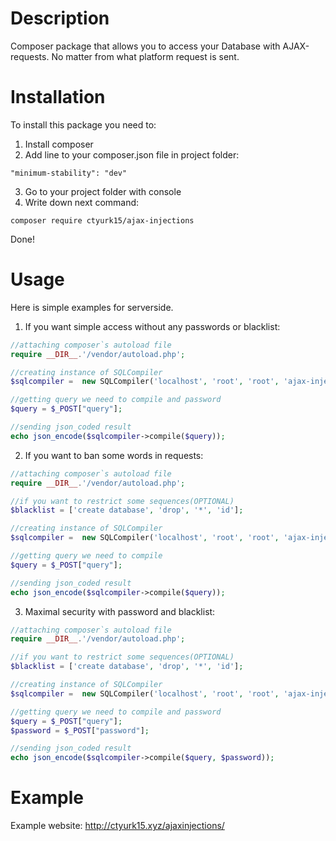 # Description

Composer package that allows you to access your Database with AJAX-requests. No matter from what platform request is sent.

# Installation

To install this package you need to:
1. Install composer
2. Add line to your composer.json file in project folder:
```
"minimum-stability": "dev"
```
3. Go to your project folder with console
4. Write down next command:
```
composer require ctyurk15/ajax-injections
```

Done!

# Usage
Here is simple examples for serverside. 

1. If you want simple access without any passwords or blacklist:
```php
//attaching composer`s autoload file
require __DIR__.'/vendor/autoload.php';

//creating instance of SQLCompiler
$sqlcompiler =  new SQLCompiler('localhost', 'root', 'root', 'ajax-injections');

//getting query we need to compile and password
$query = $_POST["query"];

//sending json_coded result
echo json_encode($sqlcompiler->compile($query));
```

2. If you want to ban some words in requests:
```php
//attaching composer`s autoload file
require __DIR__.'/vendor/autoload.php';

//if you want to restrict some sequences(OPTIONAL)
$blacklist = ['create database', 'drop', '*', 'id'];

//creating instance of SQLCompiler
$sqlcompiler =  new SQLCompiler('localhost', 'root', 'root', 'ajax-injections', $blacklist);

//getting query we need to compile
$query = $_POST["query"];

//sending json_coded result
echo json_encode($sqlcompiler->compile($query));
```

3. Maximal security with password and blacklist:
```php
//attaching composer`s autoload file
require __DIR__.'/vendor/autoload.php';

//if you want to restrict some sequences(OPTIONAL)
$blacklist = ['create database', 'drop', '*', 'id'];

//creating instance of SQLCompiler
$sqlcompiler =  new SQLCompiler('localhost', 'root', 'root', 'ajax-injections', $blacklist, '12345');

//getting query we need to compile and password
$query = $_POST["query"];
$password = $_POST["password"];

//sending json_coded result
echo json_encode($sqlcompiler->compile($query, $password));
```

# Example
Example website: http://ctyurk15.xyz/ajaxinjections/
